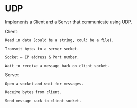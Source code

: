 # UDP

Implements a Client and a Server that communicate using UDP.

Client:
	
	Read in data (could be a string, could be a file).
	
	Transmit bytes to a server socket.
	
	Socket – IP address & Port number.
	
	Wait to receive a message back on client socket.
	
Server:

	Open a socket and wait for messages.
	
	Receive bytes from client.
	
	Send message back to client socket.


